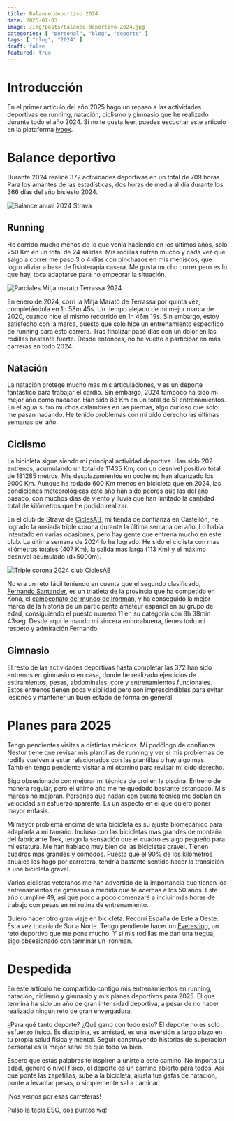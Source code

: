 ```yaml
---
title: Balance deportivo 2024
date: 2025-01-03
image: /img/posts/balance-deportivo-2024.jpg
categories: [ "personal", "blog", "deporte" ]
tags: [ "blog", "2024" ]
draft: false
featured: true
---
```


# Introducción

En el primer articulo del año 2025 hago un repaso a las actividades deportivas en running, natación, ciclismo y gimnasio que he realizado durante todo el año 2024. Si no te gusta leer, puedes escuchar este articulo en la plataforma [ivoox](https://go.ivoox.com/sq/2494152).

# Balance deportivo

Durante 2024 realicé 372 actividades deportivas en un total de 709 horas. Para los amantes de las estadísticas, dos horas de media al día durante los 366 días del año bisiesto 2024.

![Balance anual 2024 Strava](/img/balance-anual-strava-2024.webp)

## Running

He corrido mucho menos de lo que venía haciendo en los últimos años, solo 250 Km en un total de 24 salidas. Mis rodillas sufren mucho y cada vez que salgo a correr me paso 3 o 4 días con pinchazos en mis meniscos, que logro aliviar a base de fisioterapia casera. Me gusta mucho correr pero es lo que hay, toca adaptarse para no empeorar la situación.

![Parciales Mitja marato Terrassa 2024](/img/mitja-marato-terrassa-2024-parciales.webp)

En enero de 2024, corrí la Mitja Marató de Terrassa por quinta vez, completándola en 1h 58m 45s. Un tiempo alejado de mi mejor marca de 2020, cuando hice el mismo recorrido en 1h 46m 19s. Sin embargo, estoy satisfecho con la marca, puesto que solo hice un entrenamiento específico de running para esta carrera. Tras finalizar pasé días con un dolor en las rodillas bastante fuerte. Desde entonces, no he vuelto a participar en más carreras en todo 2024.

## Natación

La natación protege mucho mas mis articulaciones, y es un deporte fantástico para trabajar el cardio. Sin embargo, 2024 tampoco ha sido mi mejor año como nadador. Han sido 83 Km en un total de 51 entrenamientos. En el agua sufro muchos calambres en las piernas, algo curioso que solo me pasan nadando. He tenido problemas con mi oído derecho las últimas semanas del año.

## Ciclismo

La bicicleta sigue siendo mi principal actividad deportiva. Han sido 202 entrenos, acumulando un total de 11435 Km, con un desnivel positivo total de 181285 metros. Mis desplazamientos en coche no han alcanzado los 9000 Km. Aunque he rodado 600 Km menos en bicicleta que en 2024, las condiciones meteorológicas este año han sido peores que las del año pasado, con muchos días de viento y lluvia que han limitado la cantidad total de kilómetros que he podido realizar.

En el club de Strava de [CiclesAB](https://ciclesab.com/), mi tienda de confianza en Castellón, he logrado la ansiada triple corona durante la última semana del año. Lo había intentado en varias ocasiones, pero hay gente que entrena mucho en este club. La última semana de 2024 lo he logrado. He sido el ciclista con mas kilómetros totales (407 Km), la salida mas larga (113 Km) y el máximo desnivel acumulado (d+5000m).

![Triple corona 2024 club CiclesAB](/img/triple-corona-club-ciclesab-2024.webp)

No era un reto fácil teniendo en cuenta que el segundo clasificado, [Fernando Santander](https://triatlonchannel.com/2024/10/27/fernando-santander-lidera-la-actuacion-espanola-con-record-ge-en-kona/), es un triatleta de la provincia que ha competido en Kona, el [campeonato del mundo de Ironman](https://www.ironman.com/im-world-championship-kona), y ha conseguido la mejor marca de la historia de un participante amateur español en su grupo de edad, consiguiendo el puesto numero 11 en su categoría con 8h 38min 43seg. Desde aquí le mando mi sincera enhorabuena, tienes todo mi respeto y admiración Fernando.

## Gimnasio

El resto de las actividades deportivas hasta completar las 372 han sido entrenos en gimnasio o en casa, donde he realizado ejercicios de estiramientos, pesas, abdominales, core y entrenamientos funcionales. Estos entrenos tienen poca visibilidad pero son imprescindibles para evitar lesiones y mantener un buen estado de forma en general.

# Planes para 2025

Tengo pendientes visitas a distintos médicos. Mi podólogo de confianza Nestor tiene que revisar mis plantillas de running y ver si mis problemas de rodilla vuelven a estar relacionados con las plantillas o hay algo mas. También tengo pendiente visitar a mi otorrino para revisar mi oído derecho.

Sigo obsesionado con mejorar mi técnica de crol en la piscina. Entreno de manera regular, pero el último año me he quedado bastante estancado. Mis marcas no mejoran. Personas que nadan con buena técnica me doblan en velocidad sin esfuerzo aparente. Es un aspecto en el que quiero poner mayor énfasis.

Mi mayor problema encima de una bicicleta es su ajuste biomecánico para adaptarla a mi tamaño. Incluso con las bicicletas mas grandes de montaña del fabricante Trek, tengo la sensación que el cuadro es algo pequeño para mi estatura. Me han hablado muy bien de las bicicletas gravel. Tienen cuadros mas grandes y cómodos. Puesto que el 90% de los kilómetros anuales los hago por carretera, tendría bastante sentido hacer la transición a una bicicleta gravel.

Varios ciclistas veteranos me han advertido de la importancia que tienen los entrenamientos de gimnasio a medida que te acercas a los 50 años. Este año cumpliré 49, así que poco a poco comenzaré a incluir más horas de trabajo con pesas en mi rutina de entrenamiento.

Quiero hacer otro gran viaje en bicicleta. Recorrí España de Este a Oeste. Esta vez tocaría de Sur a Norte. Tengo pendiente hacer un [Everesting](https://everesting.com/), un reto deportivo que me pone mucho. Y si mis rodillas me dan una tregua, sigo obsesionado con terminar un Ironman.

# Despedida

En este artículo he compartido contigo mis entrenamientos en running, natación, ciclismo y gimnasio y mis planes deportivos para 2025. El que termina ha sido un año de gran intensidad deportiva, a pesar de no haber realizado ningún reto de gran envergadura.

¿Para qué tanto deporte? ¿Qué gano con todo esto? El deporte no es solo esfuerzo físico. Es disciplina, es amistad, es una inversión a largo plazo en tu propia salud física y mental. Seguir construyendo historias de superación personal es la mejor señal de que todo va bien.

Espero que estas palabras te inspiren a unirte a este camino. No importa tu edad, género o nivel físico, el deporte es un camino abierto para todos. Así que ponte las zapatillas, sube a la bicicleta, ajusta tus gafas de natación, ponte a levantar pesas, o simplemente sal a caminar.

¡Nos vemos por esas carreteras!

Pulso la tecla ESC, dos puntos wq!
